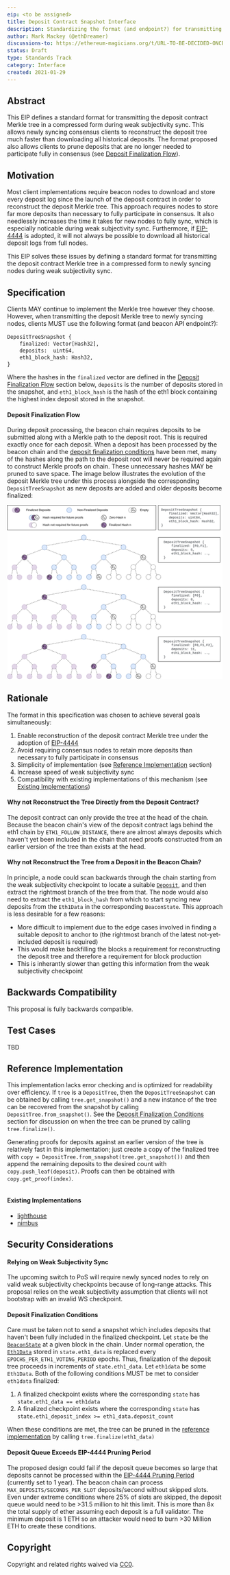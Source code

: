 ```yaml
---
eip: <to be assigned>
title: Deposit Contract Snapshot Interface
description: Standardizing the format (and endpoint?) for transmitting a snapshot of the deposit Merkle tree
author: Mark Mackey (@ethDreamer)
discussions-to: https://ethereum-magicians.org/t/URL-TO-BE-DECIDED-ONCE-EIP-NUMBER-ASSIGNED
status: Draft
type: Standards Track
category: Interface
created: 2021-01-29
---
```


## Abstract
This EIP defines a standard format for transmitting the deposit contract Merkle tree in a compressed form during weak subjectivity sync. This allows newly syncing consensus clients to reconstruct the deposit tree much faster than downloading all historical deposits. The format proposed also allows clients to prune deposits that are no longer needed to participate fully in consensus (see [Deposit Finalization Flow](#deposit-finalization-flow)).

## Motivation
Most client implementations require beacon nodes to download and store every deposit log since the launch of the deposit contract in order to reconstruct the deposit Merkle tree. This approach requires nodes to store far more deposits than necessary to fully participate in consensus. It also needlessly increases the time it takes for new nodes to fully sync, which is especially noticable during weak subjectivity sync. Furthermore, if [EIP-4444](./eip-4444.md) is adopted, it will not always be possible to download all historical deposit logs from full nodes.

This EIP solves these issues by defining a standard format for transmitting the deposit contract Merkle tree in a compressed form to newly syncing nodes during weak subjectivity sync.

<!---
During deposit processing, the beacon chain requires deposits to be submitted along with a Merkle path to the deposit root. This is required exactly once for each deposit. Once a deposit has been processed by the beacon chain and the state has been finalized, many of the hashes along the path to the deposit root will never be required again to construct a Merkle proof on chain.

When new nodes begin syncing with the network, most implementations require them to download every deposit log since the launch of the deposit contract. This increases the time it takes new nodes to fully sync. In addition, if [EIP-4444](./eip-4444.md) is adopted, it will not always be possible to download all historical deposit logs from full nodes.

Reconstructing and storing the entire deposit Merkle tree is also space inefficient. 

During deposit processing, the beacon chain requires deposits to be submitted along with a Merkle path to the deposit root. This is required exactly once for each deposit. Once a deposit has been processed by the beacon chain and the state has been finalized, many of the hashes along the path to the deposit root will never be required again to construct a Merkle proof on chain.

======
The motivation section should describe the "why" of this EIP. What problem does it solve? Why should someone want to implement this standard? What benefit does it provide to the Ethereum ecosystem? What use cases does this EIP address?
--->

## Specification
Clients MAY continue to implement the Merkle tree however they choose. However, when transmitting the deposit Merkle tree to newly syncing nodes, clients MUST use the following format (and beacon API endpoint?):

```
DepositTreeSnapshot {
    finalized: Vector[Hash32],
    deposits:  uint64,
    eth1_block_hash: Hash32,
}
```

Where the hashes in the `finalized` vector are defined in the [Deposit Finalization Flow](#deposit-finalization-flow) section below, `deposits` is the number of deposits stored in the snapshot, and `eth1_block_hash` is the hash of the eth1 block containing the highest index deposit stored in the snapshot.

#### Deposit Finalization Flow

During deposit processing, the beacon chain requires deposits to be submitted along with a Merkle path to the deposit root. This is required exactly once for each deposit. When a deposit has been processed by the beacon chain and the [deposit finalization conditions](#deposit-finalization-conditions) have been met, many of the hashes along the path to the deposit root will never be required again to construct Merkle proofs on chain. These unnecessary hashes MAY be pruned to save space. The image below illustrates the evolution of the deposit Merkle tree under this process alongside the corresponding `DepositTreeSnapshot` as new deposits are added and older deposits become finalized:

![Deposit Tree Evolution](../assets/eip-draft_deposit_contract_snapshot_interface/deposit_tree_evolution.png)

<!---
The key words “MUST”, “MUST NOT”, “REQUIRED”, “SHALL”, “SHALL NOT”, “SHOULD”, “SHOULD NOT”, “RECOMMENDED”, “MAY”, and “OPTIONAL” in this document are to be interpreted as described in RFC 2119.

The technical specification should describe the syntax and semantics of any new feature. The specification should be detailed enough to allow competing, interoperable implementations for any of the current Ethereum platforms (go-ethereum, parity, cpp-ethereum, ethereumj, ethereumjs, and [others](https://github.com/ethereum/wiki/wiki/Clients)).
--->

## Rationale

The format in this specification was chosen to achieve several goals simultaneously:

1. Enable reconstruction of the deposit contract Merkle tree under the adoption of [EIP-4444](./eip-4444.md)
2. Avoid requiring consensus nodes to retain more deposits than necessary to fully participate in consensus
3. Simplicity of implementation (see [Reference Implementation](#reference-implementation) section)
4. Increase speed of weak subjectivity sync
5. Compatibility with existing implementations of this mechanism (see [Existing Implementations](#existing-implementations))

#### Why not Reconstruct the Tree Directly from the Deposit Contract?

The deposit contract can only provide the tree at the head of the chain. Because the beacon chain's view of the deposit contract lags behind the eth1 chain by `ETH1_FOLLOW_DISTANCE`, there are almost always deposits which haven't yet been included in the chain that need proofs constructed from an earlier version of the tree than exists at the head.

#### Why not Reconstruct the Tree from a Deposit in the Beacon Chain?

In principle, a node could scan backwards through the chain starting from the weak subjectivity checkpoint to locate a suitable [`Deposit`](https://github.com/ethereum/consensus-specs/blob/v1.1.9/specs/phase0/beacon-chain.md#deposit), and then extract the rightmost branch of the tree from that. The node would also need to extract the `eth1_block_hash` from which to start syncing new deposits from the `Eth1Data` in the corresponding `BeaconState`. This approach is less desirable for a few reasons:

* More difficult to implement due to the edge cases involved in finding a suitable deposit to anchor to (the rightmost branch of the latest not-yet-included deposit is required)
* This would make backfilling the blocks a requirement for reconstructing the deposit tree and therefore a requirement for block production
* This is inherantly slower than getting this information from the weak subjectivity checkpoint

<!---
The rationale fleshes out the specification by describing what motivated the design and why particular design decisions were made. It should describe alternate designs that were considered and related work, e.g. how the feature is supported in other languages.
--->

## Backwards Compatibility

This proposal is fully backwards compatible.

<!---
All EIPs that introduce backwards incompatibilities must include a section describing these incompatibilities and their severity. The EIP must explain how the author proposes to deal with these incompatibilities. EIP submissions without a sufficient backwards compatibility treatise may be rejected outright.
--->

## Test Cases

TBD

<!---
Test cases for an implementation are mandatory for EIPs that are affecting consensus changes.  If the test suite is too large to reasonably be included inline, then consider adding it as one or more files in `../assets/eip-####/`.
--->

## Reference Implementation
This implementation lacks error checking and is optimized for readability over efficiency. If `tree` is a `DepositTree`, then the `DepositTreeSnapshot` can be obtained by calling `tree.get_snapshot()` and a new instance of the tree can be recovered from the snapshot by calling `DepositTree.from_snapshot()`. See the [Deposit Finalization Conditions](#deposit-finalization-conditions) section for discussion on when the tree can be pruned by calling `tree.finalize()`.

Generating proofs for deposits against an earlier version of the tree is relatively fast in this implementation; just create a copy of the finalized tree with `copy = DepositTree.from_snapshot(tree.get_snapshot())` and then append the remaining deposits to the desired count with `copy.push_leaf(deposit)`. Proofs can then be obtained with `copy.get_proof(index)`.
```python:../assets/eip-draft_deposit_contract_snapshot_interface/deposit_snapshot.py

```

<!---
An optional section that contains a reference/example implementation that people can use to assist in understanding or implementing this specification.  If the implementation is too large to reasonably be included inline, then consider adding it as one or more files in `../assets/eip-####/`.
--->

#### Existing Implementations
* [lighthouse](https://github.com/sigp/lighthouse/pull/2915)
* [nimbus](https://github.com/status-im/nimbus-eth2/commit/372c9b798c005102c7777a16aaa7c822267330fa)

## Security Considerations

#### Relying on Weak Subjectivity Sync

The upcoming switch to PoS will require newly synced nodes to rely on valid weak subjectivity checkpoints because of long-range attacks. This proposal relies on the weak subjectivity assumption that clients will not bootstrap with an invalid WS checkpoint.

#### Deposit Finalization Conditions

Care must be taken not to send a snapshot which includes deposits that haven't been fully included in the finalized checkpoint. Let `state` be the [`BeaconState`](https://github.com/ethereum/consensus-specs/blob/v1.1.9/specs/phase0/beacon-chain.md#beaconstate) at a given block in the chain. Under normal operation, the [`Eth1Data`](https://github.com/ethereum/consensus-specs/blob/v1.1.9/specs/phase0/beacon-chain.md#eth1data) stored in `state.eth1_data` is replaced every `EPOCHS_PER_ETH1_VOTING_PERIOD` epochs. Thus, finalization of the deposit tree proceeds in increments of `state.eth1_data`. Let `eth1data` be some `Eth1Data`. Both of the following conditions MUST be met to consider `eth1data` finalized:

1. A finalized checkpoint exists where the corresponding `state` has `state.eth1_data == eth1data`
2. A finalized checkpoint exists where the corresponding `state` has `state.eth1_deposit_index >= eth1_data.deposit_count`

When these conditions are met, the tree can be pruned in the [reference implementation](#reference-implementation) by calling `tree.finalize(eth1_data)`

#### Deposit Queue Exceeds EIP-4444 Pruning Period

The proposed design could fail if the deposit queue becomes so large that deposits cannot be processed within the [EIP-4444 Pruning Period](./eip-4444.md) (currently set to 1 year). The beacon chain can process `MAX_DEPOSITS/SECONDS_PER_SLOT` deposits/second without skipped slots. Even under extreme conditions where 25% of slots are skipped, the deposit queue would need to be >31.5 million to hit this limit. This is more than 8x the total supply of ether assuming each deposit is a full validator. The minimum deposit is 1 ETH so an attacker would need to burn >30 Million ETH to create these conditions.

<!---
All EIPs must contain a section that discusses the security implications/considerations relevant to the proposed change. Include information that might be important for security discussions, surfaces risks and can be used throughout the life cycle of the proposal. E.g. include security-relevant design decisions, concerns, important discussions, implementation-specific guidance and pitfalls, an outline of threats and risks and how they are being addressed. EIP submissions missing the "Security Considerations" section will be rejected. An EIP cannot proceed to status "Final" without a Security Considerations discussion deemed sufficient by the reviewers.
--->

## Copyright
Copyright and related rights waived via [CC0](https://creativecommons.org/publicdomain/zero/1.0/).

